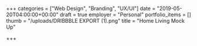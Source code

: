 +++
categories = ["Web Design", "Branding", "UX/UI"]
date = "2019-05-20T04:00:00+00:00"
draft = true
employer = "Personal"
portfolio_items = []
thumb = "/uploads/DRIBBBLE EXPORT (1).png"
title = "Home Living Mock Up"

+++
